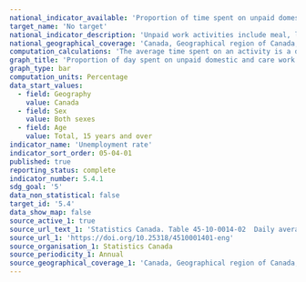 ```yaml
---
national_indicator_available: 'Proportion of time spent on unpaid domestic and care work'
target_name: 'No target'
national_indicator_description: 'Unpaid work activities include meal, lunch or snack preparation, preserving foods, baking, freezing, sealing, packing foods, indoor house cleaning, dish washing, tidying, taking out garbage, recycling, compost, unpacking goods, laundry, ironing, folding, sewing, shoe care, repair, painting or renovation, organizing, planning, paying bills, unpacking groceries, packing and unpacking luggage for travel and/or boxes for a move, outdoor maintenance such as car repair, ground maintenance, snow removal, cutting grass, planting (picking), maintaining, cleaning garden; caring for house plants, pet care such as feeding, walking, grooming, playing; caring for a child from your household (less than 15): personal care, getting ready for school, supervising homework, reading, playing, reprimanding, educational, emotional help, accompanying to or from school, bus stop, sports, activities, parent school meetings or appointments, caring for a teenager from your household (15 to 17): helping with homework, playing, reprimanding, educational, personal care, getting ready for school, emotional help, accompanying to or from school, bus stop, sports, activities, parent school meetings or appointments; caring for an adult from your household: washing, dressing, care giving, financial management, Accompanying to or from appointments, shopping; caring for a child from another household such as supervision, feeding, talking, accompanying; caring for an adult from another household such as preparing meals, cleaning, care giving, financial and household management, indoor or outdoor maintenance, accompanying to or from appointments, shopping; helping relatives, friends, neighbours, acquaintances, excluding caregiving; Shopping for goods or services such as gasoline, groceries, clothing, car, legal services, financial services, vehicle maintenance, health professional visit, consultation, researching for goods or services.'
national_geographical_coverage: 'Canada, Geographical region of Canada, Province' 
computation_calculations: 'The average time spent on an activity is a daily average based on a seven day week. The proportion of day is based on a 24 hour day.'
graph_title: 'Proportion of day spent on unpaid domestic and care work by sex'
graph_type: bar
computation_units: Percentage
data_start_values:
  - field: Geography
    value: Canada
  - field: Sex
    value: Both sexes
  - field: Age
    value: Total, 15 years and over
indicator_name: 'Unemployment rate'
indicator_sort_order: 05-04-01
published: true
reporting_status: complete
indicator_number: 5.4.1
sdg_goal: '5'
data_non_statistical: false
target_id: '5.4'
data_show_map: false
source_active_1: true
source_url_text_1: 'Statistics Canada. Table 45-10-0014-02  Daily average time in hours and proportion of day spent on unpaid domestic and care work by sex'
source_url_1: 'https://doi.org/10.25318/4510001401-eng'
source_organisation_1: Statistics Canada
source_periodicity_1: Annual
source_geographical_coverage_1: 'Canada, Geographical region of Canada, Province'
---
```

